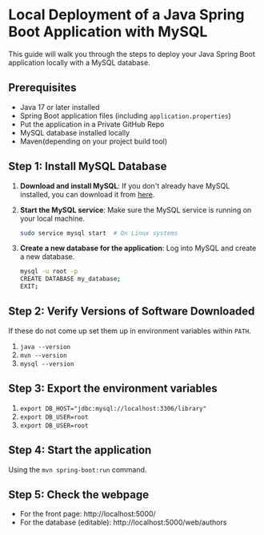 # Local Deployment of a Java Spring Boot Application with MySQL

This guide will walk you through the steps to deploy your Java Spring Boot application locally with a MySQL database.

## Prerequisites
- Java 17 or later installed
- Spring Boot application files (including `application.properties`)
- Put the application in a Private GitHub Repo
- MySQL database installed locally
- Maven(depending on your project build tool)

## Step 1: Install MySQL Database
1. **Download and install MySQL**: If you don't already have MySQL installed, you can download it from [here](https://dev.mysql.com/downloads/installer/).
2. **Start the MySQL service**: Make sure the MySQL service is running on your local machine.

    ```bash
    sudo service mysql start  # On Linux systems
    ```

3. **Create a new database for the application**: Log into MySQL and create a new database.

    ```bash
    mysql -u root -p
    CREATE DATABASE my_database;
    EXIT;
    ```
## Step 2: Verify Versions of Software Downloaded 
If these do not come up set them up in environment variables within `PATH`.
1. `java --version`
2. `mvn --version`
3. `mysql --version`

## Step 3: Export the environment variables
1) `export DB_HOST="jdbc:mysql://localhost:3306/library"`
2) `export DB_USER=root`
3) `export DB_USER=root`

## Step 4: Start the application
Using the `mvn spring-boot:run` command. 

## Step 5: Check the webpage
* For the front page: http://localhost:5000/
* For the database (editable): http://localhost:5000/web/authors
